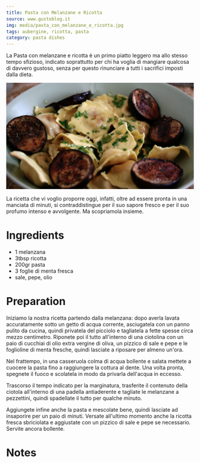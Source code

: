 ```yaml
---
title: Pasta con Melanzane e Ricotta
source: www.gustoblog.it
img: media/pasta_con_melanzane_e_ricotta.jpg
tags: aubergine, ricotta, pasta
category: pasta dishes
---
```


La Pasta con melanzane e ricotta è un primo piatto leggero ma allo stesso tempo sfizioso, indicato soprattutto per chi ha voglia di mangiare qualcosa di davvero gustoso, senza per questo rinunciare a tutti i sacrifici imposti dalla dieta.

![Pasta con Melanzane e Ricotta](media/pasta_con_melanzane_e_ricotta.png)

La ricetta che vi voglio proporre oggi, infatti, oltre ad essere pronta in una manciata di minuti, si contraddistingue per il suo sapore fresco e per il suo profumo intenso e avvolgente. Ma scopriamola insieme.

Ingredients
===========

* 1 melanzana
* 3tbsp ricotta
* 200gr pasta
* 3 foglie di menta fresca
* sale, pepe, olio

Preparation
===========

Iniziamo la nostra ricetta partendo dalla melanzana: dopo averla lavata accuratamente sotto un getto di acqua corrente, asciugatela con un panno pulito da cucina, quindi privatela del picciolo e tagliatela a fette spesse circa mezzo centimetro. Riponete poi il tutto all'interno di una ciotolina con un paio di cucchiai di olio extra vergine di oliva, un pizzico di sale e pepe e le foglioline di menta fresche, quindi lasciate a riposare per almeno un'ora.

Nel frattempo, in una casseruola colma di acqua bollente e salata mettete a cuocere la pasta fino a raggiungere la cottura al dente. Una volta pronta, spegnete il fuoco e scolatela in modo da privarla dell'acqua in eccesso.

Trascorso il tempo indicato per la marginatura, trasferite il contenuto della ciotola all'interno di una padella antiaderente e tagliate le melanzane a pezzettini, quindi spadellate il tutto per qualche minuto.

Aggiungete infine anche la pasta e mescolate bene, quindi lasciate ad insaporire per un paio di minuti. Versate all'ultimo momento anche la ricotta fresca sbriciolata e aggiustate con un pizzico di sale e pepe se necessario. Servite ancora bollente.

Notes
=====
